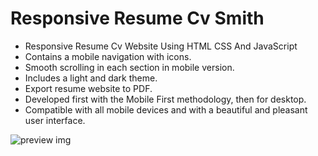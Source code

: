 # Responsive Resume Cv Smith

- Responsive Resume Cv Website Using HTML CSS And JavaScript
- Contains a mobile navigation with icons.
- Smooth scrolling in each section in mobile version.
- Includes a light and dark theme.
- Export resume website to PDF.
- Developed first with the Mobile First methodology, then for desktop.
- Compatible with all mobile devices and with a beautiful and pleasant user interface.

![preview img](/preview.png)

